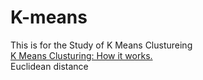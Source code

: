 # K-means
This is for the Study of K Means Clustureing
<br>
<a href="https://www.youtube.com/watch?v=_aWzGGNrcic">K Means Clusturing: How it works.</a><br>
<a herf="http://rosalind.info/glossary/euclidean-distance/">Euclidean distance</a>
